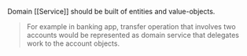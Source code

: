 Domain [[Service]] should be built of entities and value-objects.

> For example in banking app, transfer operation that involves two accounts would be represented as domain service that delegates work to the account objects.
